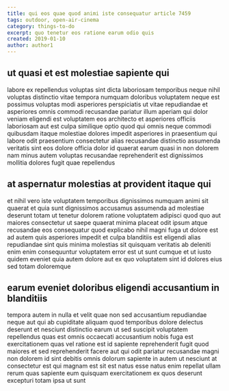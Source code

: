 ```yaml
---
title: qui eos quae quod animi iste consequatur article 7459
tags: outdoor, open-air-cinema
category: things-to-do
excerpt: quo tenetur eos ratione earum odio quis
created: 2019-01-10
author: author1
---
```


## ut quasi et est molestiae sapiente qui

labore ex repellendus voluptas sint dicta laboriosam temporibus neque nihil voluptas distinctio vitae tempora numquam doloribus voluptatem neque est possimus voluptas modi asperiores perspiciatis ut vitae repudiandae et asperiores omnis commodi recusandae pariatur illum aperiam qui dolor veniam eligendi est voluptatem eos architecto et asperiores officiis laboriosam aut est culpa similique optio quod qui omnis neque commodi quibusdam itaque molestiae dolores impedit asperiores in praesentium qui labore odit praesentium consectetur alias recusandae distinctio assumenda veritatis sint eos dolore officia dolor id quaerat earum quasi in non dolorem nam minus autem voluptas recusandae reprehenderit est dignissimos mollitia dolores fugit quae repellendus

## at aspernatur molestias at provident itaque qui

et nihil vero iste voluptatem temporibus dignissimos numquam animi sit quaerat et quia sunt dignissimos accusamus assumenda ad molestiae deserunt totam ut tenetur dolorem ratione voluptatem adipisci quod quo aut maiores consectetur ut saepe quaerat minima placeat odit ipsum atque recusandae eos consequatur quod explicabo nihil magni fuga ut dolore est ad autem quis asperiores impedit et culpa blanditiis est eligendi alias repudiandae sint quis minima molestias sit quisquam veritatis ab deleniti enim enim consequuntur voluptatem error est ut sunt cumque et ut iusto quidem eveniet quia autem dolore aut ex quo voluptatem sint id dolores eius sed totam doloremque

## earum eveniet doloribus eligendi accusantium in blanditiis

tempora autem in nulla et velit quae non sed accusantium repudiandae neque aut qui ab cupiditate aliquam quod temporibus dolore delectus deserunt et nesciunt distinctio earum ut sed suscipit voluptatem repellendus quas est omnis occaecati accusantium nobis fuga est exercitationem quas vel ratione est id sapiente reprehenderit fugit quod maiores et sed reprehenderit facere aut qui odit pariatur recusandae magni non dolorem id sint debitis omnis dolorum sapiente in autem ut nesciunt at consectetur est qui magnam est sit est natus esse natus enim repellat ullam rerum quas sapiente eum quisquam exercitationem ex quos deserunt excepturi totam ipsa ut sunt
